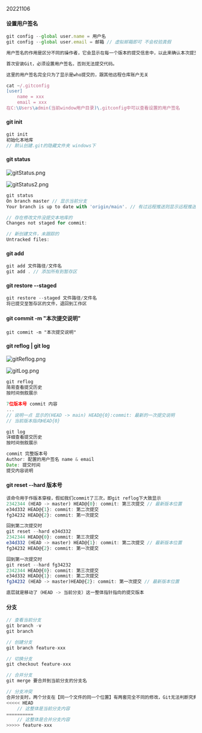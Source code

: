 20221106

#### 设置用户签名

```js
git config --global user.name = 用户名
git config --global user.email = 邮箱 // 虚拟邮箱即可 不会校验真假

用户签名的作用是区分不同的操作者，它会显示在每一个版本的提交信息中，以此来确认本次提交是哪个做的。

首次安装Git，必须设置用户签名，否则无法提交代码。

这里的用户签名完全只为了显示是who提交的，跟其他远程仓库账户无关

cat ~/.gitconfig
[user]
	name = xxx
	email = xxx
在C:\Users\admin(当前window用户目录)\.gitconfig中可以查看设置的用户签名
```

#### git init

```js
git init
初始化本地库
// 默认创建.git的隐藏文件夹 windows下
```

#### git status

![gitStatus.png](https://s2.loli.net/2022/11/12/bXSsBuH4taZYMz7.png)

![gitStatus2.png](https://s2.loli.net/2022/11/12/3i7HJfzGwU1KhqT.png)

```js
git status
On branch master // 显示当前分支
Your branch is up to date with 'origin/main'. // 有过远程推送则显示远程推送

// 存在修改文件没提交本地库的
Changes not staged for commit:

// 新创建文件，未跟踪的
Untracked files:
```

#### git add

```js
git add 文件路径/文件名
git add . // 添加所有到暂存区
```

#### git restore --staged

```js
git restore --staged 文件路径/文件名
将已提交至暂存区的文件，退回到工作区
```

#### git commit -m "本次提交说明"

```git
git commit -m "本次提交说明"
```

#### git reflog  |  git log

![gitReflog.png](https://s2.loli.net/2022/11/12/w2HshWZORNPe6ca.png)

![gitLog.png](https://s2.loli.net/2022/11/12/mPASLdtg2kipTrw.png)

```js
git reflog	
简易查看提交历史
按时间倒叙展示

7位版本号 commit 内容
...
// 说明一点 显示的(HEAD -> main) HEAD@{0}:commit: 最新的一次提交说明
// 当前版本指向HEAD{0}

git log
详细查看提交历史
按时间倒叙展示

commit 完整版本号
Author: 配置的用户签名 name & email
Date: 提交时间
提交内容说明
```

#### git reset --hard 版本号

```js
该命令用于作版本穿梭，假如我们commit了三次，即git reflog下大致显示
2342344 (HEAD -> master) HEAD@{0}: commit: 第三次提交 // 最新版本位置
e34d332 HEAD@{1}: commit: 第二次提交
fg34232 HEAD@{2}: commit: 第一次提交

回到第二次提交时
git reset --hard e34d332
2342344 HEAD@{0}: commit: 第三次提交 
e34d332 (HEAD -> master) HEAD@{1}: commit: 第二次提交 // 最新版本位置
fg34232 HEAD@{2}: commit: 第一次提交

回到第一次提交时
git reset --hard fg34232
2342344 HEAD@{0}: commit: 第三次提交 
e34d332 HEAD@{1}: commit: 第二次提交 
fg34232 (HEAD -> master)HEAD@{2}: commit: 第一次提交 // 最新版本位置

底层就是移动了（HEAD -> 当前分支）这一整体指针指向的提交版本
```

#### 分支

```js
// 查看当前分支
git branch -v 
git branch

// 创建分支
git branch feature-xxx

// 切换分支
git checkout feature-xxx

// 合并分支
git merge 要合并到当前分支的分支名

// 分支冲突
合并分支时，两个分支在【同一个文件的同一个位置】有两套完全不同的修改，Git无法判断究竟使用哪一个因此需要人为手动决定
<<<<< HEAD
	// 这整体是当前分支内容
==========
    // 这整体是合并分支内容
>>>>> feature-xxx
```


